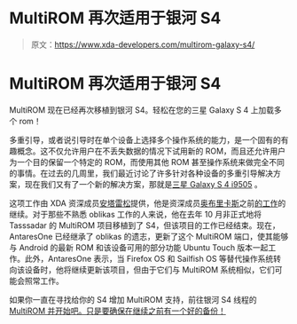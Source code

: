 # MultiROM 再次适用于银河 S4

> 原文：<https://www.xda-developers.com/multirom-galaxy-s4/>

# MultiROM 再次适用于银河 S4

MultiROM 现在已经再次移植到银河 S4。轻松在您的三星 Galaxy S 4 上加载多个 rom！

多重引导，或者说引导时在单个设备上选择多个操作系统的能力，是一个固有的有趣概念。这不仅允许用户在不丢失数据的情况下试用新的 ROM，而且还允许用户为一个目的保留一个特定的 ROM，而使用其他 ROM 甚至操作系统来做完全不同的事情。在过去的几周里，我们最近讨论了许多针对各种设备的多重引导解决方案，现在我们又有了一个新的解决方案，那就是[三星 Galaxy S 4 i9505](http://forum.xda-developers.com/galaxy-s4) 。

这项工作由 XDA 资深成员[安塔雷松](http://forum.xda-developers.com/member.php?u=5464206)提供，他是资深成员[奥布里卡斯](http://forum.xda-developers.com/member.php?u=4870917)之前[的工作](http://forum.xda-developers.com/showthread.php?t=2491274)的继续。对于那些不熟悉 oblikas 工作的人来说，他在去年 10 月非正式地将 Tasssadar 的 MultiROM 项目移植到了 S4，但该项目的工作已经结束。现在，AntaresOne 已经继承了 oblikas 的遗志，更新了这个 MultiROM 端口，使其能够与 Android 的最新 ROM 和该设备可用的部分功能 Ubuntu Touch 版本一起工作。此外，AntaresOne 表示，当 Firefox OS 和 Sailfish OS 等替代操作系统转向该设备时，他将继续更新该项目，但由于它们与 MultiROM 系统相似，它们可能会照常工作。

如果你一直在寻找给你的 S4 增加 MultiROM 支持，前往银河 S4 线程的 [MultiROM 并开始吧。只是要确保在继续之前有一个好的备份！](http://forum.xda-developers.com/galaxy-s4/i9505-orig-develop/mod-multirom-v28-t2864469)